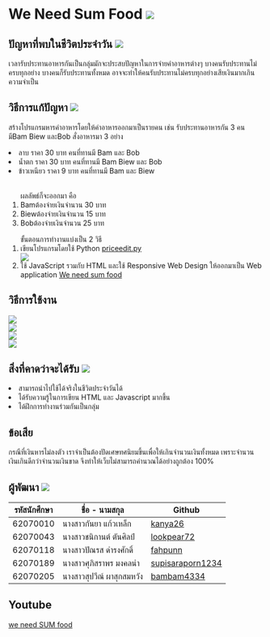 # We Need Sum Food <img src="https://i.ibb.co/fMxTBg0/cutlery-2.png">
<h2>ปัญหาที่พบในชีวิตประจำวัน <img src="https://i.ibb.co/7SfKhq7/confused.png"></h2> 
<p> เวลารับประทานอาหารกันเป็นกลุ่มมักจะประสบปัญหาในการจ่ายค่าอาหารต่างๆ บางคนรับประทานไม่ครบทุกอย่าง บางคนก็รับประทานทั้งหมด 
อาจจะทำให้คนรับประทานไม่ครบทุกอย่างเสียเงินมากเกินความจำเป็น</p>
<h2>วิธีการแก้ปัญหา <img src="https://i.ibb.co/bKwR8HK/spanner.png"></h2> 
<p>สร้างโปรแกรมหารค่าอาหารโดยให้ค่าอาหารออกมาเป็นรายคน เช่น รับประทานอาหารกัน 3 คน มีBam Biew และBob สั่งอาหารมา 3 อย่าง</p>
 <li>ลาบ ราคา 30 บาท คนที่ทานมี Bam และ Bob</li>
 <li>น้ำตก ราคา 30 บาท คนที่ทานมี Bam Biew และ Bob</li>
 <li>ข้าวเหนียว ราคา 9 บาท คนที่ทานมี Bam และ Biew</li>
<br>
<ol>ผลลัพธ์ก็จะออกมา คือ
 <br>
<li>Bamต้องจ่ายเงินจำนวน 30 บาท</li>
<li>Biewต้องจ่ายเงินจำนวน 15 บาท</li>
<li>Bobต้องจ่ายเงินจำนวน 25 บาท</li>
</ol> 
<ol>ขั้นตอนการทำงานแบ่งเป็น 2 วิธี
 <br>
 <li>เขียนโปรแกรมโดยใช้ Python <a href="https://github.com/Kanya26/We-need-sum-food/blob/master/priceedit.py">priceedit.py</a></li>
 <img src="https://i.ibb.co/PhV2j27/readme-yeahhhh.png">
<li>ใช้ JavaScript รวมกับ HTML และใช้ Responsive Web Design ให้ออกมาเป็น Web application <a href="https://kanya26forpsit.firebaseapp.com/index.html">We need sum food</a></li>
</ol>
<h2>วิธีการใช้งาน</h2>
<img src="https://i.ibb.co/vmyN0qM/1.jpg"><br>
<img src="https://i.ibb.co/HYxXZ0H/2.jpg"><br>
<img src="https://i.ibb.co/jLpgjWc/3.jpg"><br>
<img src="https://i.ibb.co/QH1v8Vv/4.jpg"><br>
<h2>สิ่งที่คาดว่าจะได้รับ   <img src="https://i.ibb.co/jgw28q7/light-bulb.png"> </h2>
<li>สามารถนำไปใช้ได้จริงในชีวิตประจำวันได้</li>
<li>ได้รับความรู้ในการเขียน HTML และ Javascript มากขึ้น</li>
<li>ได้ฝึกการทำงานร่วมกันเป็นกลุ่ม</li>

<h2>ข้อเสีย</h2>
<p>กรณีที่เงินหารไม่ลงตัว เราจำเป็นต้องปัดเศษทศนิยมขึ้นเพื่อให้เกินจำนวนเงินทั้งหมด เพราะจำนวนเงินเกินดีกว่าจำนวนเงินขาด จึงทำให้เว็บไม่สามารถคำนวณได้อย่างถูกต้อง 100%</p>

<h2>ผู้พัฒนา <img src="https://i.ibb.co/C7DnYt7/programmer.png"></h2>

รหัสนักศึกษา  | ชื่อ - นามสกุล  |  Github | 
----- | ----- | ----- |
62070010 | นางสาวกันยา แก้วเหล็ก | [kanya26](https://github.com/Kanya26) |
62070043 | นางสาวชนิกานต์ ตันศิลป์ | [lookpear72](https://github.com/lookpear72) |
62070118 | นางสาวปัณรส ดำรงศักดิ์ | [fahpunn](https://github.com/fahpunn) |
62070189 | นางสาวศุภิสราพร มงคลนำ | [supisaraporn1234](https://github.com/supisaraporn1234) |
62070205 | นางสาวสุปวีณ์ ผาสุกสมหวัง | [bambam4334](https://github.com/bambam4334) |


<h2>Youtube</h2> 
<a href="https://www.youtube.com/watch?v=_f1pt2pwZDs&t=2s">we need SUM food</a>
